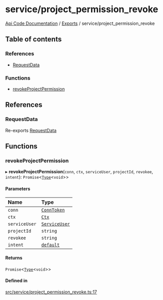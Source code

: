# service/project\_permission\_revoke
 
[Api Code Documentation](../README.md) / [Exports](../modules.md) / service/project\_permission\_revoke

## Table of contents

### References

- [RequestData](service_project_permission_revoke.md#requestdata)

### Functions

- [revokeProjectPermission](service_project_permission_revoke.md#revokeprojectpermission)

## References

### RequestData

Re-exports [RequestData](../interfaces/service_domain_workflow_project_create.RequestData.md)

## Functions

### revokeProjectPermission

▸ **revokeProjectPermission**(`conn`, `ctx`, `serviceUser`, `projectId`, `revokee`, `intent`): `Promise`\<[`Type`](result.md#type)\<`void`\>\>

#### Parameters

| Name | Type |
| :------ | :------ |
| `conn` | [`ConnToken`](service_conn.md#conntoken) |
| `ctx` | [`Ctx`](../interfaces/lib_ctx.Ctx.md) |
| `serviceUser` | [`ServiceUser`](../interfaces/service_domain_organization_service_user.ServiceUser.md) |
| `projectId` | `string` |
| `revokee` | `string` |
| `intent` | [`default`](authz_intents.md#default) |

#### Returns

`Promise`\<[`Type`](result.md#type)\<`void`\>\>

#### Defined in

[src/service/project_permission_revoke.ts:17](https://github.com/openkfw/TruBudget/blob/2e43ea7/api/src/service/project_permission_revoke.ts#L17)
